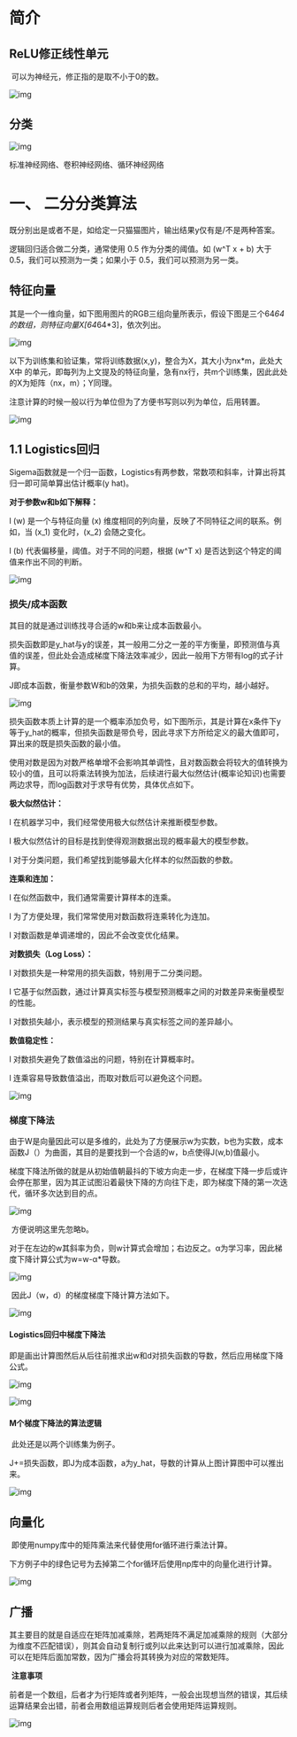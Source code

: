 # 简介

## ReLU修正线性单元

​    可以为神经元，修正指的是取不小于0的数。

![img](images/clip_image002.jpg)

## 分类

![img](images/clip_image004.jpg)

标准神经网络、卷积神经网络、循环神经网络

# 一、     二分分类算法

既分别出是或者不是，如给定一只猫猫图片，输出结果y仅有是/不是两种答案。

逻辑回归适合做二分类，通常使用 0.5 作为分类的阈值。如 (w^T x + b) 大于 0.5，我们可以预测为一类；如果小于 0.5，我们可以预测为另一类。

##   特征向量

​    其是一个一维向量，如下图用图片的RGB三组向量所表示，假设下图是三个64*64的数组，则特征向量X[64*64*3]，依次列出。

![img](images/clip_image006.jpg)

​    以下为训练集和验证集，常将训练数据(x,y)，整合为X，其大小为nx*m，此处大X中 的单元，即每列为上文提及的特征向量，急有nx行，共m个训练集，因此此处的X为矩阵（nx，m）；Y同理。

​    注意计算的时候一般以行为单位但为了方便书写则以列为单位，后用转置。

![img](images/clip_image008.jpg)

## 1.1 Logistics回归

Sigema函数就是一个归一函数，Logistics有两参数，常数项和斜率，计算出将其归一即可简单算出估计概率(y hat)。

**对于参数w和b如下解释：**

l  (w) 是一个与特征向量 (x) 维度相同的列向量，反映了不同特征之间的联系。例如，当 (x_1) 变化时，(x_2) 会随之变化。

l  (b) 代表偏移量，阈值。对于不同的问题，根据 (w^T x) 是否达到这个特定的阈值来作出不同的判断。

![img](images/clip_image010.jpg)

### 损失/成本函数

其目的就是通过训练找寻合适的w和b来让成本函数最小。

损失函数即是y_hat与y的误差，其一般用二分之一差的平方衡量，即预测值与真值的误差，但此处会造成梯度下降法效率减少，因此一般用下方带有log的式子计算。

J即成本函数，衡量参数W和b的效果，为损失函数的总和的平均，越小越好。

![img](images/clip_image012.jpg)

​    损失函数本质上计算的是一个概率添加负号，如下图所示，其是计算在x条件下y等于y_hat的概率，但损失函数是带负号，因此寻求下方所给定义的最大值即可，算出来的既是损失函数的最小值。

​    使用对数是因为对数严格单增不会影响其单调性，且对数函数会将较大的值转换为较小的值，且可以将乘法转换为加法，后续进行最大似然估计(概率论知识)也需要两边求导，而log函数对于求导有优势，具体优点如下。

**极大似然估计：**

l  在机器学习中，我们经常使用极大似然估计来推断模型参数。

l  极大似然估计的目标是找到使得观测数据出现的概率最大的模型参数。

l  对于分类问题，我们希望找到能够最大化样本的似然函数的参数。

**连乘和连加：**

l  在似然函数中，我们通常需要计算样本的连乘。

l  为了方便处理，我们常常使用对数函数将连乘转化为连加。

l  对数函数是单调递增的，因此不会改变优化结果。

**对数损失（Log Loss）：**

l  对数损失是一种常用的损失函数，特别用于二分类问题。

l  它基于似然函数，通过计算真实标签与模型预测概率之间的对数差异来衡量模型的性能。

l  对数损失越小，表示模型的预测结果与真实标签之间的差异越小。

**数值稳定性：**

l  对数损失避免了数值溢出的问题，特别在计算概率时。

l  连乘容易导致数值溢出，而取对数后可以避免这个问题。

![img](images/clip_image014.jpg)

### 梯度下降法

​    由于W是向量因此可以是多维的，此处为了方便展示w为实数，b也为实数，成本函数J（）为曲面，其目的是要找到一个合适的w，b点使得J(w,b)值最小。

​    梯度下降法所做的就是从初始值朝最抖的下坡方向走一步，在梯度下降一步后或许会停在那里，因为其正试图沿着最快下降的方向往下走，即为梯度下降的第一次迭代，循环多次达到目的点。

![img](images/clip_image016.jpg)

 

​    方便说明这里先忽略b。

​    对于在左边的w其斜率为负，则w计算式会增加；右边反之。α为学习率，因此梯度下降计算公式为w=w-α*导数。

![img](images/clip_image018.jpg)

​    因此J（w，d）的梯度梯度下降计算方法如下。

![img](images/clip_image020.jpg)

#### Logistics回归中梯度下降法

​    即是画出计算图然后从后往前推求出w和d对损失函数的导数，然后应用梯度下降公式。

![img](images/clip_image022.jpg)

![img](images/clip_image024.jpg)

#### M个梯度下降法的算法逻辑

​    此处还是以两个训练集为例子。

​    J+=损失函数，即J为成本函数，a为y_hat，导数的计算从上图计算图中可以推出来。

![img](images/clip_image026.jpg)

## 向量化

​    即使用numpy库中的矩阵乘法来代替使用for循环进行乘法计算。

​    下方例子中的绿色记号为去掉第二个for循环后使用np库中的向量化进行计算。

![img](images/clip_image028.jpg)

## 广播

​    其主要目的就是自适应在矩阵加减乘除，若两矩阵不满足加减乘除的规则（大部分为维度不匹配错误），则其会自动复制行或列以此来达到可以进行加减乘除，因此可以在矩阵后面加常数，因为广播会将其转换为对应的常数矩阵。

​    **注意事项**

​    前者是一个数组，后者才为行矩阵或者列矩阵，一般会出现想当然的错误，其后续运算结果会出错，前者会用数组运算规则后者会使用矩阵运算规则。

![img](images/clip_image030.jpg)